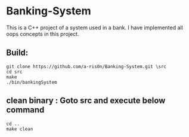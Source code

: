 # Banking-System
This is a C++ project of a system used in a bank.
I have implemented all oops concepts in this project.

## Build:
 
    git clone https://github.com/a-ris0n/Banking-System.git \src
    cd src
    make
    ./bin/bankingSystem


## clean binary : Goto src and execute below command

    cd ..
    make clean